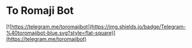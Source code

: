 # To Romaji Bot

[![https://telegram.me/toromajibot](https://img.shields.io/badge/Telegram-%40toromajibot-blue.svg?style=flat-square)](https://telegram.me/toromajibot)